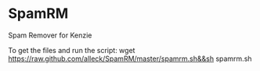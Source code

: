 SpamRM
======

Spam Remover for Kenzie

To get the files and run the script:
wget https://raw.github.com/alleck/SpamRM/master/spamrm.sh&&sh spamrm.sh

